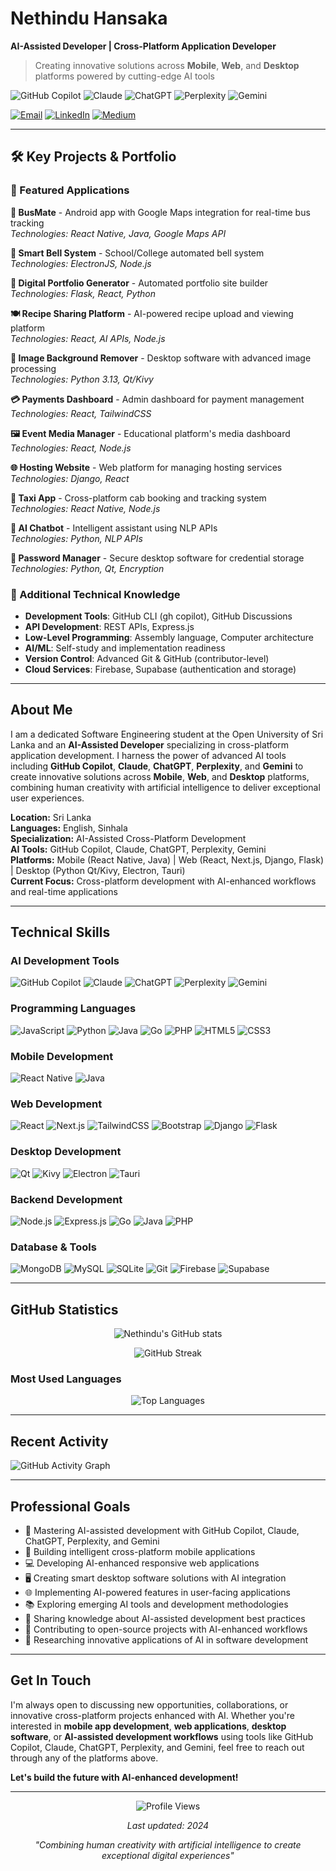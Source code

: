 # Nethindu Hansaka
**AI-Assisted Developer | Cross-Platform Application Developer**

> Creating innovative solutions across **Mobile**, **Web**, and **Desktop** platforms powered by cutting-edge AI tools

![GitHub Copilot](https://img.shields.io/badge/GitHub_Copilot-000000?style=flat-square&logo=github&logoColor=white)
![Claude](https://img.shields.io/badge/Claude-FF6B35?style=flat-square&logo=anthropic&logoColor=white)
![ChatGPT](https://img.shields.io/badge/ChatGPT-412991?style=flat-square&logo=openai&logoColor=white)
![Perplexity](https://img.shields.io/badge/Perplexity-1FB6A0?style=flat-square&logo=perplexity&logoColor=white)
![Gemini](https://img.shields.io/badge/Gemini-4285F4?style=flat-square&logo=google&logoColor=white)

[![Email](https://img.shields.io/badge/Email-nethinduhansaka6113%40gmail.com-D14836?style=flat-square&logo=gmail)](mailto:nethinduhansaka6113@gmail.com)
[![LinkedIn](https://img.shields.io/badge/LinkedIn-Connect-0077B5?style=flat-square&logo=linkedin)](https://linkedin.com/in/nethinduhansaka-a752072b4)
[![Medium](https://img.shields.io/badge/Medium-Follow-12100E?style=flat-square&logo=medium)](https://medium.com/@nethinduhansaka)

---

## 🛠️ Key Projects & Portfolio

### 🚀 Featured Applications

**🔄 BusMate** - Android app with Google Maps integration for real-time bus tracking  
*Technologies: React Native, Java, Google Maps API*

**🏫 Smart Bell System** - School/College automated bell system  
*Technologies: ElectronJS, Node.js*

**📄 Digital Portfolio Generator** - Automated portfolio site builder  
*Technologies: Flask, React, Python*

**🍽️ Recipe Sharing Platform** - AI-powered recipe upload and viewing platform  
*Technologies: React, AI APIs, Node.js*

**📸 Image Background Remover** - Desktop software with advanced image processing  
*Technologies: Python 3.13, Qt/Kivy*

**💳 Payments Dashboard** - Admin dashboard for payment management  
*Technologies: React, TailwindCSS*

**🖼️ Event Media Manager** - Educational platform's media dashboard  
*Technologies: React, Node.js*

**🌐 Hosting Website** - Web platform for managing hosting services  
*Technologies: Django, React*

**🚖 Taxi App** - Cross-platform cab booking and tracking system  
*Technologies: React Native, Node.js*

**🧠 AI Chatbot** - Intelligent assistant using NLP APIs  
*Technologies: Python, NLP APIs*

**🔐 Password Manager** - Secure desktop software for credential storage  
*Technologies: Python, Qt, Encryption*

### 🧠 Additional Technical Knowledge

- **Development Tools**: GitHub CLI (gh copilot), GitHub Discussions
- **API Development**: REST APIs, Express.js
- **Low-Level Programming**: Assembly language, Computer architecture
- **AI/ML**: Self-study and implementation readiness
- **Version Control**: Advanced Git & GitHub (contributor-level)
- **Cloud Services**: Firebase, Supabase (authentication and storage)

---

## About Me

I am a dedicated Software Engineering student at the Open University of Sri Lanka and an **AI-Assisted Developer** specializing in cross-platform application development. I harness the power of advanced AI tools including **GitHub Copilot**, **Claude**, **ChatGPT**, **Perplexity**, and **Gemini** to create innovative solutions across **Mobile**, **Web**, and **Desktop** platforms, combining human creativity with artificial intelligence to deliver exceptional user experiences.

**Location:** Sri Lanka  
**Languages:** English, Sinhala  
**Specialization:** AI-Assisted Cross-Platform Development  
**AI Tools:** GitHub Copilot, Claude, ChatGPT, Perplexity, Gemini  
**Platforms:** Mobile (React Native, Java) | Web (React, Next.js, Django, Flask) | Desktop (Python Qt/Kivy, Electron, Tauri)  
**Current Focus:** Cross-platform development with AI-enhanced workflows and real-time applications

---

## Technical Skills

### AI Development Tools
![GitHub Copilot](https://img.shields.io/badge/GitHub_Copilot-Code_Assistant-000000?style=flat-square&logo=github&logoColor=white)
![Claude](https://img.shields.io/badge/Claude-AI_Assistant-FF6B35?style=flat-square&logo=anthropic&logoColor=white)
![ChatGPT](https://img.shields.io/badge/ChatGPT-AI_Assistant-412991?style=flat-square&logo=openai&logoColor=white)
![Perplexity](https://img.shields.io/badge/Perplexity-AI_Search-1FB6A0?style=flat-square&logo=perplexity&logoColor=white)
![Gemini](https://img.shields.io/badge/Gemini-AI_Assistant-4285F4?style=flat-square&logo=google&logoColor=white)

### Programming Languages
![JavaScript](https://img.shields.io/badge/JavaScript-F7DF1E?style=flat-square&logo=javascript&logoColor=black)
![Python](https://img.shields.io/badge/Python-3776AB?style=flat-square&logo=python&logoColor=white)
![Java](https://img.shields.io/badge/Java-ED8B00?style=flat-square&logo=openjdk&logoColor=white)
![Go](https://img.shields.io/badge/Go-00ADD8?style=flat-square&logo=go&logoColor=white)
![PHP](https://img.shields.io/badge/PHP-777BB4?style=flat-square&logo=php&logoColor=white)
![HTML5](https://img.shields.io/badge/HTML5-E34F26?style=flat-square&logo=html5&logoColor=white)
![CSS3](https://img.shields.io/badge/CSS3-1572B6?style=flat-square&logo=css3&logoColor=white)

### Mobile Development
![React Native](https://img.shields.io/badge/React_Native-20232A?style=flat-square&logo=react&logoColor=61DAFB)
![Java](https://img.shields.io/badge/Android_Java-3DDC84?style=flat-square&logo=android&logoColor=white)

### Web Development
![React](https://img.shields.io/badge/React-61DAFB?style=flat-square&logo=react&logoColor=black)
![Next.js](https://img.shields.io/badge/Next.js-000000?style=flat-square&logo=next.js&logoColor=white)
![TailwindCSS](https://img.shields.io/badge/Tailwind_CSS-38B2AC?style=flat-square&logo=tailwind-css&logoColor=white)
![Bootstrap](https://img.shields.io/badge/Bootstrap-7952B3?style=flat-square&logo=bootstrap&logoColor=white)
![Django](https://img.shields.io/badge/Django-092E20?style=flat-square&logo=django&logoColor=white)
![Flask](https://img.shields.io/badge/Flask-000000?style=flat-square&logo=flask&logoColor=white)

### Desktop Development
![Qt](https://img.shields.io/badge/Qt-41CD52?style=flat-square&logo=qt&logoColor=white)
![Kivy](https://img.shields.io/badge/Kivy-3776AB?style=flat-square&logo=python&logoColor=white)
![Electron](https://img.shields.io/badge/Electron-47848F?style=flat-square&logo=electron&logoColor=white)
![Tauri](https://img.shields.io/badge/Tauri-FFC131?style=flat-square&logo=tauri&logoColor=white)

### Backend Development
![Node.js](https://img.shields.io/badge/Node.js-339933?style=flat-square&logo=node.js&logoColor=white)
![Express.js](https://img.shields.io/badge/Express.js-000000?style=flat-square&logo=express&logoColor=white)
![Go](https://img.shields.io/badge/Go-00ADD8?style=flat-square&logo=go&logoColor=white)
![Java](https://img.shields.io/badge/Java-ED8B00?style=flat-square&logo=openjdk&logoColor=white)
![PHP](https://img.shields.io/badge/PHP-777BB4?style=flat-square&logo=php&logoColor=white)

### Database & Tools
![MongoDB](https://img.shields.io/badge/MongoDB-47A248?style=flat-square&logo=mongodb&logoColor=white)
![MySQL](https://img.shields.io/badge/MySQL-4479A1?style=flat-square&logo=mysql&logoColor=white)
![SQLite](https://img.shields.io/badge/SQLite-003B57?style=flat-square&logo=sqlite&logoColor=white)
![Git](https://img.shields.io/badge/Git-F05032?style=flat-square&logo=git&logoColor=white)
![Firebase](https://img.shields.io/badge/Firebase-FFCA28?style=flat-square&logo=firebase&logoColor=black)
![Supabase](https://img.shields.io/badge/Supabase-3ECF8E?style=flat-square&logo=supabase&logoColor=white)

---

## GitHub Statistics

<div align="center">

![Nethindu's GitHub stats](https://github-readme-stats.vercel.app/api?username=nethinduhansaka&show_icons=true&theme=dark&hide_border=true&bg_color=0d1117&text_color=c9d1d9&icon_color=58a6ff&title_color=58a6ff)

![GitHub Streak](https://github-readme-streak-stats.herokuapp.com/?user=nethinduhansaka&theme=dark&hide_border=true&background=0d1117&stroke=30363d&ring=58a6ff&fire=f85149&currStreakLabel=c9d1d9&sideLabels=c9d1d9&currStreakNum=c9d1d9&sideNums=c9d1d9&dates=8b949e)

</div>

### Most Used Languages
<div align="center">

![Top Languages](https://github-readme-stats.vercel.app/api/top-langs/?username=nethinduhansaka&layout=compact&theme=dark&hide_border=true&bg_color=0d1117&text_color=c9d1d9&title_color=58a6ff)

</div>

---

## Recent Activity

![GitHub Activity Graph](https://github-readme-activity-graph.vercel.app/graph?username=nethinduhansaka&theme=github-dark&hide_border=true&area=true&bg_color=0d1117&color=58a6ff&line=58a6ff&point=c9d1d9)

---

## Professional Goals

- 🤖 Mastering AI-assisted development with GitHub Copilot, Claude, ChatGPT, Perplexity, and Gemini
- 📱 Building intelligent cross-platform mobile applications
- 💻 Developing AI-enhanced responsive web applications
- 🖥️ Creating smart desktop software solutions with AI integration
- 🌐 Implementing AI-powered features in user-facing applications
- 📚 Exploring emerging AI tools and development methodologies
- 📝 Sharing knowledge about AI-assisted development best practices
- 🎯 Contributing to open-source projects with AI-enhanced workflows
- 🔬 Researching innovative applications of AI in software development

---

## Get In Touch

I'm always open to discussing new opportunities, collaborations, or innovative cross-platform projects enhanced with AI. Whether you're interested in **mobile app development**, **web applications**, **desktop software**, or **AI-assisted development workflows** using tools like GitHub Copilot, Claude, ChatGPT, Perplexity, and Gemini, feel free to reach out through any of the platforms above.

**Let's build the future with AI-enhanced development!**

---

<div align="center">

![Profile Views](https://komarev.com/ghpvc/?username=nethinduhansaka&color=0366d6&style=flat-square&label=Profile+Views)

*Last updated: 2024*

*"Combining human creativity with artificial intelligence to create exceptional digital experiences"*

</div>
